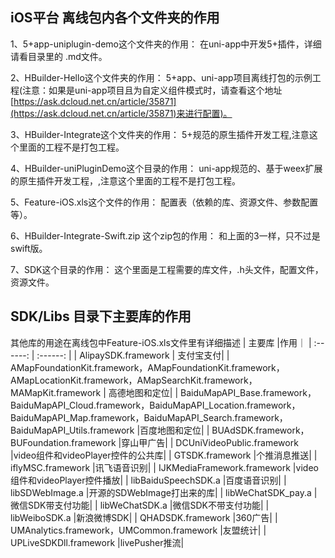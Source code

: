 ## iOS平台 离线包内各个文件夹的作用

1、5+app-uniplugin-demo这个文件夹的作用：
	在uni-app中开发5+插件，详细请看目录里的 .md文件。

2、HBuilder-Hello这个文件夹的作用：
	5+app、uni-app项目离线打包的示例工程(注意：如果是uni-app项目且为自定义组件模式时，请查看这个地址[https://ask.dcloud.net.cn/article/35871](https://ask.dcloud.net.cn/article/35871)来进行配置)。
	
3、HBuilder-Integrate这个文件夹的作用：
	5+规范的原生插件开发工程,注意这个里面的工程不是打包工程。

4、HBuilder-uniPluginDemo这个目录的作用：
	uni-app规范的、基于weex扩展的原生插件开发工程，,注意这个里面的工程不是打包工程。

5、Feature-iOS.xls这个文件的作用：
	配置表（依赖的库、资源文件、参数配置等）。

6、HBuilder-Integrate-Swift.zip 这个zip包的作用：
	和上面的3一样，只不过是swift版。

7、SDK这个目录的作用：
	这个里面是工程需要的库文件，.h头文件，配置文件，资源文件。
	
## SDK/Libs 目录下主要库的作用
  其他库的用途在离线包中Feature-iOS.xls文件里有详细描述
    |  主要库 |作用｜
    | :------: | :------: |
    | AlipaySDK.framework | 支付宝支付|
    | AMapFoundationKit.framework，AMapFoundationKit.framework，AMapLocationKit.framework，AMapSearchKit.framework，MAMapKit.framework | 高德地图和定位|
    | BaiduMapAPI_Base.framework，BaiduMapAPI_Cloud.framework，BaiduMapAPI_Location.framework，BaiduMapAPI_Map.framework，BaiduMapAPI_Search.framework，BaiduMapAPI_Utils.framework |百度地图和定位|
    | BUAdSDK.framework，BUFoundation.framework |穿山甲广告|
    | DCUniVideoPublic.framework |video组件和videoPlayer控件的公共库|
    | GTSDK.framework |个推消息推送|
    | iflyMSC.framework |讯飞语音识别|
    | IJKMediaFramework.framework |video组件和videoPlayer控件播放|
    | libBaiduSpeechSDK.a |百度语音识别|
    | libSDWebImage.a |开源的SDWebImage打出来的库|
    | libWeChatSDK_pay.a |微信SDK带支付功能|
    | libWeChatSDK.a |微信SDK不带支付功能|
    | libWeiboSDK.a |新浪微博SDK|
    | QHADSDK.framework |360广告|
    | UMAnalytics.framework，UMCommon.framework |友盟统计|
    | UPLiveSDKDll.framework |livePusher推流|

